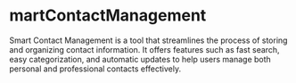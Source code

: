# martContactManagement
Smart Contact Management is a tool that streamlines the process of storing and organizing contact information. It offers features such as fast search, easy categorization, and automatic updates to help users manage both personal and professional contacts effectively.
